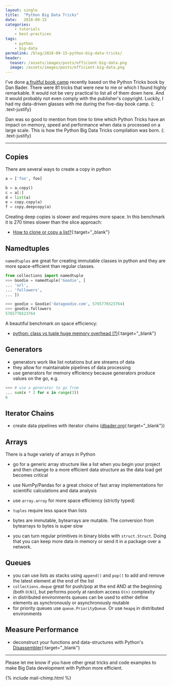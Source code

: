 ```yaml
---
layout: single
title:  "Python Big Data Tricks"
date:   2018-09-15
categories: 
    - tutorials
    - best-practices
tags:
    - python
    - big-data
permalink: /blog/2018-09-15-python-big-data-tricks/
header:
  teaser: /assets/images/posts/efficient-big-data.png
  image: /assets/images/posts/efficient-big-data.png
---
```


I've done <a href="/blog/2018-09-15-how-to-read-technical-books/" target="blank">a fruitful book camp</a> recently based on the Python Tricks book by Dan Bader. There were 81 tricks that were new to me or which I found highly remarkable. It would not be very practical to list all of them down here. And it would probably not even comply with the publisher's copyright. Luckily, I had my data-driven glasses with me during the five-day book camp. 
{: .text-justify}

Dan was so good to mention from time to time which Python Tricks have an impact on memory, speed and performance when data is processed on a large scale. This is how the Python Big Data Tricks compilation was born. 
{: .text-justify}

___

## Copies
There are several ways to create a copy in python
```python
a = ['foo', foo]

b = a.copy()
c = a[:]
d = list(a)
e = copy.copy(a)
f = copy.deepcopy(a)
```
Creating deep copies is slower and requires more space. 
In this benchmark it is 270 times slower than the slice approach: 
- [How to clone or copy a list?](https://stackoverflow.com/a/2612990/5925094){:target="_blank"}

## Namedtuples
`namedtuples` are great for creating immutable classes in python and they are more space-efficient than regular classes.
```python
from collections import namedtuple
>>> Goodie = namedtuple('Goodie', [
... 'url', 
... 'followers', 
... ])

>>> goodie = Goodie('datagoodie.com', 5765776523764)
>>> goodie.followers
5765776523764
```
A beautiful benchmark on space efficiency: 
- [python: class vs tuple huge memory overhead (?)](https://stackoverflow.com/a/45123561/5925094){:target="_blank"}

## Generators
- generators work like list notations but are streams of data
- they allow for maintainable pipelines of data processing
- use generators for memory efficiency because generators produce values on the go, e.g. 
```python
>>> # use a generator to go from 
... sum(x * 2 for x in range(3))
6
```

## Iterator Chains
- create data pipelines with iterator chains ([dbader.org](https://dbader.org/blog/python-iterator-chains){:target="_blank"})

## Arrays
There is a huge variety of arrays in Python

- go for a generic array structure like a list when you begin your project and then change to a more efficient data structure as the data load get becomes critical
- use NumPy/Pandas for a great choice of fast array implementations for scientific calculations and data analysis

- use `array.array` for more space efficiency (strictly typed)
- `tuples` require less space than lists

- bytes are immutable, bytearrays are mutable. The conversion from bytearrays to bytes is super slow

- you can turn regular primitives in binary blobs with `struct.Struct`. Doing that you can keep more data in memory or send it in a package over a network. 

## Queues
- you can use lists as stacks using `append()` and `pop()` to add and remove the latest element at the end of the list
- `collections.deque` great for push/pop at the end AND at the beginning (both `O(N)`), but performs poorly at random access `O(n)` complexity
- in distributed environments queues can be used to either define elements as synchronously or asynchronously mutable
- for priority queues use `queue.PriorityQueue`. Or use `heapq` in distributed environments

## Measure Performance
- deconstruct your functions and data-structures with Python's [Disassembler](https://docs.python.org/3/library/dis.html){:target="_blank"}

___ 

Please let me know if you have other great tricks and code examples to make Big Data development with Python more efficient.

{% include mail-chimp.html %}